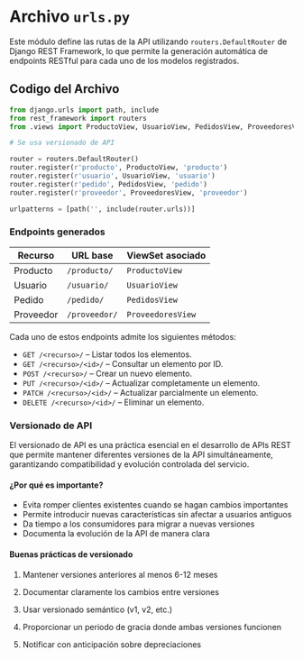# Archivo `urls.py`

Este módulo define las rutas de la API utilizando `routers.DefaultRouter` de Django REST Framework, lo que permite la generación automática de endpoints RESTful para cada uno de los modelos registrados.

## Codigo del Archivo

```python
from django.urls import path, include
from rest_framework import routers
from .views import ProductoView, UsuarioView, PedidosView, ProveedoresView

# Se usa versionado de API

router = routers.DefaultRouter()
router.register(r'producto', ProductoView, 'producto')
router.register(r'usuario', UsuarioView, 'usuario')
router.register(r'pedido', PedidosView, 'pedido')
router.register(r'proveedor', ProveedoresView, 'proveedor')

urlpatterns = [path('', include(router.urls))]
```
### Endpoints generados

| Recurso    | URL base        | ViewSet asociado     |
|------------|------------------|------------------------|
| Producto   | `/producto/`     | `ProductoView`         |
| Usuario    | `/usuario/`      | `UsuarioView`          |
| Pedido     | `/pedido/`       | `PedidosView`          |
| Proveedor  | `/proveedor/`    | `ProveedoresView`      |

Cada uno de estos endpoints admite los siguientes métodos:

- `GET /<recurso>/` – Listar todos los elementos.
- `GET /<recurso>/<id>/` – Consultar un elemento por ID.
- `POST /<recurso>/` – Crear un nuevo elemento.
- `PUT /<recurso>/<id>/` – Actualizar completamente un elemento.
- `PATCH /<recurso>/<id>/` – Actualizar parcialmente un elemento.
- `DELETE /<recurso>/<id>/` – Eliminar un elemento.

### Versionado de API

El versionado de API es una práctica esencial en el desarrollo de APIs REST que permite mantener diferentes versiones de la API simultáneamente, garantizando compatibilidad y evolución controlada del servicio.

#### ¿Por qué es importante?

- Evita romper clientes existentes cuando se hagan cambios importantes
- Permite introducir nuevas características sin afectar a usuarios antiguos
- Da tiempo a los consumidores para migrar a nuevas versiones
- Documenta la evolución de la API de manera clara

#### Buenas prácticas de versionado

1. Mantener versiones anteriores al menos 6-12 meses

2. Documentar claramente los cambios entre versiones

3. Usar versionado semántico (v1, v2, etc.)

4. Proporcionar un periodo de gracia donde ambas versiones funcionen

5. Notificar con anticipación sobre depreciaciones